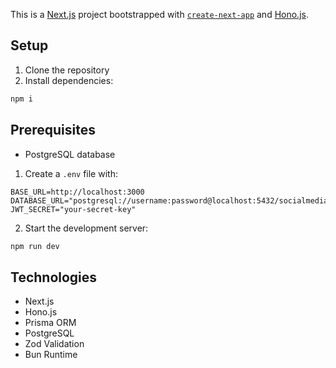 This is a [Next.js](https://nextjs.org) project bootstrapped with [`create-next-app`](https://nextjs.org/docs/app/api-reference/cli/create-next-app) and [Hono.js](https://hono.dev/docs/getting-started/vercel).

## Setup
1. Clone the repository
2. Install dependencies:
```bash
npm i
```

## Prerequisites
- PostgreSQL database

1. Create a `.env` file with:
```
BASE_URL=http://localhost:3000
DATABASE_URL="postgresql://username:password@localhost:5432/socialmedia"
JWT_SECRET="your-secret-key"
```

<!-- 4. Generate Prisma client:
```bash
npm run prisma:generate
```

5. Run database migrations:
```bash
npm run prisma:migrate
``` -->

2. Start the development server:
```bash
npm run dev
```

<!-- ## API Endpoints
- `/auth/register`: User registration
- `/auth/login`: User login
- `/posts`: Create, read posts
- `/users`: User profile management
- `/interactions`: Like, comment, follow functionalities -->

## Technologies
- Next.js
- Hono.js
- Prisma ORM
- PostgreSQL
- Zod Validation
- Bun Runtime